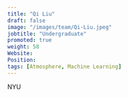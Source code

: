 ```yaml
---
title: "Qi Liu"
draft: false
image: "/images/team/Qi-Liu.jpeg"
jobtitle: "Undergraduate"
promoted: true
weight: 58
Website:
Position:
tags: [Atmosphere, Machine Learning]
---
```



NYU
